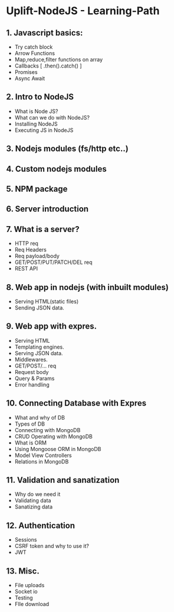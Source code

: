 # Uplift-NodeJS - Learning-Path

## 1. Javascript basics:

* Try catch block
* Arrow Functions
* Map,reduce,filter functions on array
* Callbacks [ .then().catch() ]
* Promises
* Async Await

 ## 2. Intro to NodeJS
* What is Node JS?
* What can we do with NodeJS?
* Installing NodeJS
* Executing JS in NodeJS

## 3. Nodejs modules (fs/http etc..)

## 4. Custom nodejs modules

## 5. NPM package

## 6. Server introduction

## 7. What is a server?
* HTTP req
* Req Headers
* Req payload/body
* GET/POST/PUT/PATCH/DEL  req
* REST API

## 8. Web app in nodejs (with inbuilt modules)
* Serving HTML(static files)
* Sending JSON data.

## 9. Web app with expres.
* Serving HTML
* Templating engines.
* Serving JSON data.
* Middlewares.
* GET/POST/… req
* Request body
* Query & Params
* Error handling


## 10. Connecting Database with Expres
* What and why of DB
* Types of DB
* Connecting with MongoDB
* CRUD Operating with MongoDB
* What is ORM
* Using Mongoose ORM in MongoDB
* Model View Controllers
* Relations in MongoDB

## 11. Validation and sanatization
* Why do we need it
* Validating data
* Sanatizing data

## 12. Authentication
* Sessions
* CSRF token and why to use it?
* JWT

## 13. Misc.
* File uploads
* Socket io
* Testing
* FIle download
